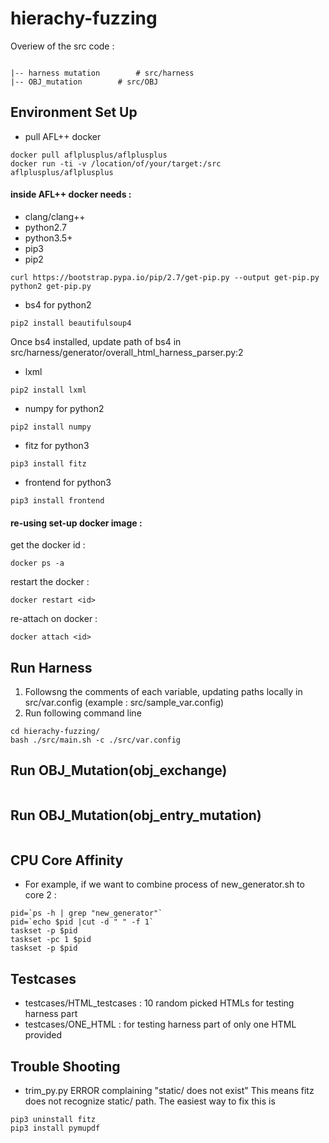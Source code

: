 # hierachy-fuzzing

Overiew of the src code :
```console

|-- harness mutation		# src/harness
|-- OBJ_mutation		# src/OBJ

```

## Environment Set Up

- pull AFL++ docker 
```shell
docker pull aflplusplus/aflplusplus
docker run -ti -v /location/of/your/target:/src aflplusplus/aflplusplus
```

#### inside AFL++ docker needs :

- clang/clang++ 
- python2.7
- python3.5+
- pip3
- pip2

```shell
curl https://bootstrap.pypa.io/pip/2.7/get-pip.py --output get-pip.py
python2 get-pip.py
```
- bs4 for python2 
```shell
pip2 install beautifulsoup4 
```
Once bs4 installed, update path of bs4 in src/harness/generator/overall_html_harness_parser.py:2
- lxml 
```shell
pip2 install lxml
```
- numpy for python2
```shell
pip2 install numpy
```
- fitz for python3
```shell
pip3 install fitz
```
- frontend for python3
```shell
pip3 install frontend
```

#### re-using set-up docker image : 
get the docker id :
```shell 
docker ps -a
```
restart the docker : 
```shell
docker restart <id>
```
re-attach on docker :
```shell
docker attach <id>
```


## Run Harness

  1. Followsng the comments of each variable, updating paths locally in src/var.config (example : src/sample_var.config)
  2. Run following command line

```shell
cd hierachy-fuzzing/
bash ./src/main.sh -c ./src/var.config
```
## Run OBJ_Mutation(obj_exchange)
```shell
```

## Run OBJ_Mutation(obj_entry_mutation)
```shell
```

## CPU Core Affinity 
- For example, if we want to combine process of new_generator.sh to core 2 :
```shell
pid=`ps -h | grep "new_generator"`
pid=`echo $pid |cut -d " " -f 1`
taskset -p $pid
taskset -pc 1 $pid
taskset -p $pid
```


## Testcases

- testcases/HTML_testcases : 10 random picked HTMLs for testing harness part
- testcases/ONE_HTML : for testing harness part of only one HTML provided


## Trouble Shooting
- trim_py.py ERROR complaining "static/ does not exist"
  This means fitz does not recognize static/ path. The easiest way to fix this is 
```shell
pip3 uninstall fitz
pip3 install pymupdf
```  
